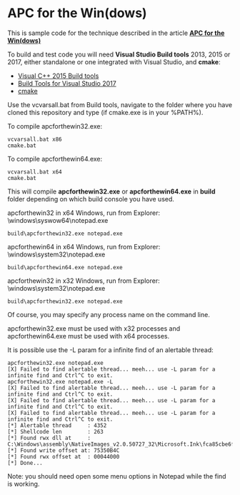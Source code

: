 # APC for the Win(dows)

This is sample code for the technique described in the article [**APC for the Win(dows)**](https://stolenbytes.com/?p=32)

To build and test code you will need **Visual Studio Build tools** 2013, 2015 or 2017, either standalone or one integrated with Visual Studio, and **cmake**:

* [Visual C++ 2015 Build tools](http://landinghub.visualstudio.com/visual-cpp-build-tools)
* [Build Tools for Visual Studio 2017](https://www.visualstudio.com/downloads/#build-tools-for-visual-studio-2017)
* [cmake](https://cmake.org/)

Use the vcvarsall.bat from Build tools, navigate to the folder where you have cloned this repository and type (if cmake.exe is in your %PATH%).

To compile apcforthewin32.exe:
```
vcvarsall.bat x86
cmake.bat
```

To compile apcforthewin64.exe:
```
vcvarsall.bat x64
cmake.bat
```

This will compile **apcforthewin32.exe** or **apcforthewin64.exe** in **build** folder depending on which build console you have used. 

apcforthewin32 in x64 Windows, run from Explorer: \windows\syswow64\notepad.exe
```
build\apcforthewin32.exe notepad.exe
```

apcforthewin64 in x64 Windows, run from Explorer: \windows\system32\notepad.exe
```
build\apcforthewin64.exe notepad.exe
```

apcforthewin32 in x32 Windows, run from Explorer: \windows\system32\notepad.exe
```
build\apcforthewin32.exe notepad.exe
```

Of course, you may specify any process name on the command line.

apcforthewin32.exe must be used with x32 processes and apcforthewin64.exe must be used with x64 processes.

It is possible use the -L param for a infinite find of an alertable thread:
```
apcforthewin32.exe notepad.exe
[X] Failed to find alertable thread... meeh... use -L param for a infinite find and Ctrl^C to exit.
apcforthewin32.exe notepad.exe -L
[X] Failed to find alertable thread... meeh... use -L param for a infinite find and Ctrl^C to exit.
[X] Failed to find alertable thread... meeh... use -L param for a infinite find and Ctrl^C to exit.
[X] Failed to find alertable thread... meeh... use -L param for a infinite find and Ctrl^C to exit.
[*] Alertable thread     : 4352
[*] Shellcode len        : 263
[*] Found rwx dll at     : C:\Windows\assembly\NativeImages_v2.0.50727_32\Microsoft.Ink\fca85cbe6f81c5f7c9b0d87f7c511bd7\Microsoft.Ink.ni.dll
[*] Found write offset at: 75350B4C
[*] Found rwx offset at  : 00044000
[*] Done...
```

Note: you should need open some menu options in Notepad while the find is working.

